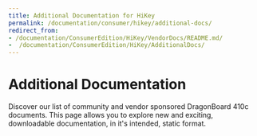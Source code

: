 ```yaml
---
title: Additional Documentation for HiKey
permalink: /documentation/consumer/hikey/additional-docs/
redirect_from:
- /documentation/ConsumerEdition/HiKey/VendorDocs/README.md/
-  /documentation/ConsumerEdition/HiKey/AdditionalDocs/
---
```

# Additional Documentation

Discover our list of community and vendor sponsored DragonBoard 410c documents. This page allows you to explore new and exciting, downloadable documentation, in it's intended, static format.
